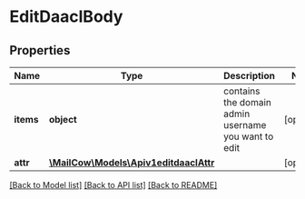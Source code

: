 # EditDaaclBody

## Properties
Name | Type | Description | Notes
------------ | ------------- | ------------- | -------------
**items** | **object** | contains the domain admin username you want to edit | [optional] 
**attr** | [**\MailCow\Models\Apiv1editdaaclAttr**](Apiv1editdaaclAttr.md) |  | [optional] 

[[Back to Model list]](../../README.md#documentation-for-models) [[Back to API list]](../../README.md#documentation-for-api-endpoints) [[Back to README]](../../README.md)

